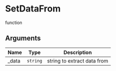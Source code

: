 # SetDataFrom

<span class="badge badge-secondary">function</span>

## Arguments
| Name | Type | Description |
| ---- | ---- | ----------- |
| _data | `string` | string to extract data from |